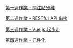 [第一週作業 - 關注點分離](https://sloveliu.github.io/hexschool-vue.js/1st_week/)

[第二週作業 - RESTful API 串接](https://sloveliu.github.io/hexschool-vue.js/2nd_week/)

[第三週作業 - Vue.js 起步走](https://sloveliu.github.io/hexschool-vue.js/3rd_week/)

[第四週作業 - 元件化](https://sloveliu.github.io/hexschool-vue.js/4th_week/)